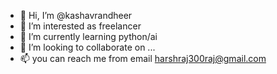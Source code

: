 - 👋 Hi, I’m @kashavrandheer
- 👀 I’m interested as freelancer
- 🌱 I’m currently learning python/ai
- 💞️ I’m looking to collaborate on ...
- 📫 you can reach me from email harshraj300raj@gmail.com

<!---
kashavrandheer/kashavrandheer is a ✨ special ✨ repository because its `README.md` (this file) appears on your GitHub profile.
You can click the Preview link to take a look at your changes.
--->
